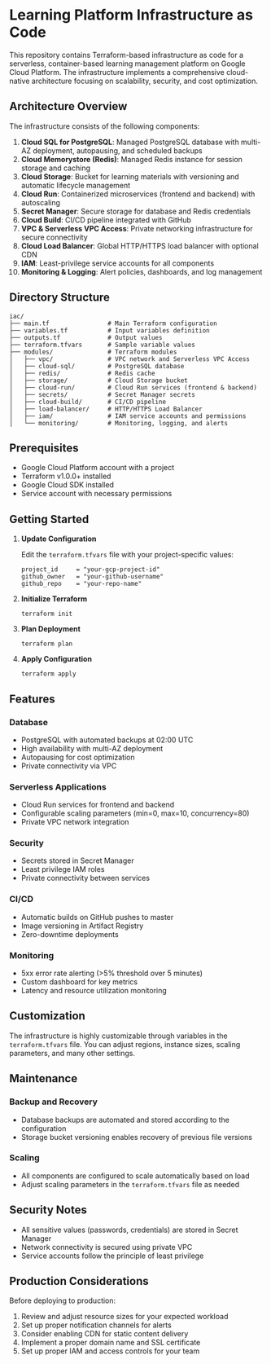 # Learning Platform Infrastructure as Code

This repository contains Terraform-based infrastructure as code for a serverless, container-based learning management platform on Google Cloud Platform. The infrastructure implements a comprehensive cloud-native architecture focusing on scalability, security, and cost optimization.

## Architecture Overview

The infrastructure consists of the following components:

1. **Cloud SQL for PostgreSQL**: Managed PostgreSQL database with multi-AZ deployment, autopausing, and scheduled backups
2. **Cloud Memorystore (Redis)**: Managed Redis instance for session storage and caching
3. **Cloud Storage**: Bucket for learning materials with versioning and automatic lifecycle management
4. **Cloud Run**: Containerized microservices (frontend and backend) with autoscaling
5. **Secret Manager**: Secure storage for database and Redis credentials
6. **Cloud Build**: CI/CD pipeline integrated with GitHub
7. **VPC & Serverless VPC Access**: Private networking infrastructure for secure connectivity
8. **Cloud Load Balancer**: Global HTTP/HTTPS load balancer with optional CDN
9. **IAM**: Least-privilege service accounts for all components
10. **Monitoring & Logging**: Alert policies, dashboards, and log management

## Directory Structure

```
iac/
├── main.tf                # Main Terraform configuration
├── variables.tf           # Input variables definition
├── outputs.tf             # Output values
├── terraform.tfvars       # Sample variable values
├── modules/               # Terraform modules
│   ├── vpc/               # VPC network and Serverless VPC Access
│   ├── cloud-sql/         # PostgreSQL database
│   ├── redis/             # Redis cache
│   ├── storage/           # Cloud Storage bucket
│   ├── cloud-run/         # Cloud Run services (frontend & backend)
│   ├── secrets/           # Secret Manager secrets
│   ├── cloud-build/       # CI/CD pipeline
│   ├── load-balancer/     # HTTP/HTTPS Load Balancer
│   ├── iam/               # IAM service accounts and permissions
│   └── monitoring/        # Monitoring, logging, and alerts
```

## Prerequisites

- Google Cloud Platform account with a project
- Terraform v1.0.0+ installed
- Google Cloud SDK installed
- Service account with necessary permissions

## Getting Started

1. **Update Configuration**

   Edit the `terraform.tfvars` file with your project-specific values:

   ```
   project_id     = "your-gcp-project-id"
   github_owner   = "your-github-username"
   github_repo    = "your-repo-name"
   ```

2. **Initialize Terraform**

   ```
   terraform init
   ```

3. **Plan Deployment**

   ```
   terraform plan
   ```

4. **Apply Configuration**

   ```
   terraform apply
   ```

## Features

### Database
- PostgreSQL with automated backups at 02:00 UTC
- High availability with multi-AZ deployment
- Autopausing for cost optimization
- Private connectivity via VPC

### Serverless Applications
- Cloud Run services for frontend and backend
- Configurable scaling parameters (min=0, max=10, concurrency=80)
- Private VPC network integration

### Security
- Secrets stored in Secret Manager
- Least privilege IAM roles
- Private connectivity between services

### CI/CD
- Automatic builds on GitHub pushes to master
- Image versioning in Artifact Registry
- Zero-downtime deployments

### Monitoring
- 5xx error rate alerting (>5% threshold over 5 minutes)
- Custom dashboard for key metrics
- Latency and resource utilization monitoring

## Customization

The infrastructure is highly customizable through variables in the `terraform.tfvars` file. You can adjust regions, instance sizes, scaling parameters, and many other settings.

## Maintenance

### Backup and Recovery
- Database backups are automated and stored according to the configuration
- Storage bucket versioning enables recovery of previous file versions

### Scaling
- All components are configured to scale automatically based on load
- Adjust scaling parameters in the `terraform.tfvars` file as needed

## Security Notes

- All sensitive values (passwords, credentials) are stored in Secret Manager
- Network connectivity is secured using private VPC
- Service accounts follow the principle of least privilege

## Production Considerations

Before deploying to production:

1. Review and adjust resource sizes for your expected workload
2. Set up proper notification channels for alerts
3. Consider enabling CDN for static content delivery
4. Implement a proper domain name and SSL certificate
5. Set up proper IAM and access controls for your team

